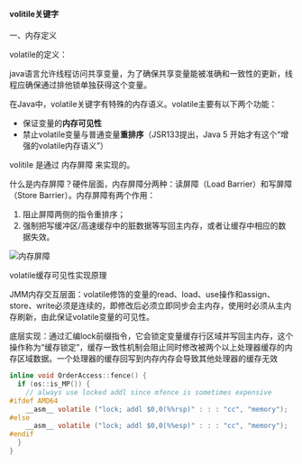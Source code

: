#### volitile关键字

一、内存定义

volatile的定义：

java语言允许线程访问共享变量，为了确保共享变量能被准确和一致性的更新，线程应确保通过排他锁单独获得这个变量。



在Java中，volatile关键字有特殊的内存语义。volatile主要有以下两个功能：

- 保证变量的**内存可见性**
- 禁止volatile变量与普通变量**重排序**（JSR133提出，Java 5 开始才有这个“增强的volatile内存语义”）



volitile 是通过   内存屏障  来实现的。

什么是内存屏障？硬件层面，内存屏障分两种：读屏障（Load Barrier）和写屏障（Store Barrier）。内存屏障有两个作用：

1. 阻止屏障两侧的指令重排序；
2. 强制把写缓冲区/高速缓存中的脏数据等写回主内存，或者让缓存中相应的数据失效。

![内存屏障](http://concurrent.redspider.group/article/02/imgs/%E5%86%85%E5%AD%98%E5%B1%8F%E9%9A%9C.png)

volatile缓存可见性实现原理

JMM内存交互层面：volatile修饰的变量的read、load、use操作和assign、store、write必须是连续的，即修改后必须立即同步会主内存，使用时必须从主内存刷新，由此保证volatile变量的可见性。

底层实现：通过汇编lock前缀指令，它会锁定变量缓存行区域并写回主内存，这个操作称为“缓存锁定”，缓存一致性机制会阻止同时修改被两个以上处理器缓存的内存区域数据。一个处理器的缓存回写到内存内存会导致其他处理器的缓存无效

```c
inline void OrderAccess::fence() {
  if (os::is_MP()) {
    // always use locked addl since mfence is sometimes expensive
#ifdef AMD64
    __asm__ volatile ("lock; addl $0,0(%%rsp)" : : : "cc", "memory");
#else
    __asm__ volatile ("lock; addl $0,0(%%esp)" : : : "cc", "memory");
#endif
  }
}
```

